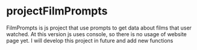 # projectFilmPrompts
FilmPrompts is js project that use prompts to get data about films that user watched. At this version js uses console, so there is no usage of website page yet. I will develop this project in future and add new functions 
